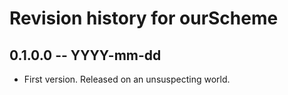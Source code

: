 # Revision history for ourScheme

## 0.1.0.0 -- YYYY-mm-dd

* First version. Released on an unsuspecting world.
